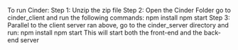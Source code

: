 To run Cinder:
Step 1: Unzip the zip file 
Step 2: Open the Cinder Folder go to cinder_client and run the following commands:
npm install
npm start
Step 3: Parallel to the client server ran above, go to the cinder_server directory and run:
npm install 
npm start
This will start both the front-end and the back-end server
